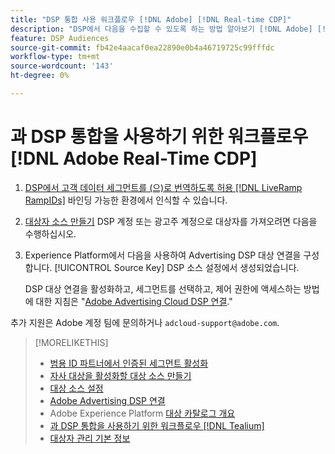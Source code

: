 ```yaml
---
title: "DSP 통합 사용 워크플로우 [!DNL Adobe] [!DNL Real-time CDP]"
description: "DSP에서 다음을 수집할 수 있도록 하는 방법 알아보기 [!DNL Adobe] [!DNL Real-time CDP] 자사 세그먼트."
feature: DSP Audiences
source-git-commit: fb42e4aacaf0ea22890e0b4a46719725c99fffdc
workflow-type: tm+mt
source-wordcount: '143'
ht-degree: 0%

---
```


# 과 DSP 통합을 사용하기 위한 워크플로우 [!DNL Adobe Real-Time CDP]

1. [DSP에서 고객 데이터 세그먼트를 (으)로 번역하도록 허용 [!DNL LiveRamp RampIDs]](source-universal-id.md) 바인딩 가능한 환경에서 인식할 수 있습니다.<!-- I don't think I need this here: This requires DSP account-level and campaign-level settings to enable segment sharing with [!DNL LiveRamp], which will translate customer data to [!DNL RampIDs] to create targetable segments. Your Adobe Account Team will perform this configuration. -->

1. [대상자 소스 만들기](source-create.md) DSP 계정 또는 광고주 계정으로 대상자를 가져오려면 다음을 수행하십시오.

1. Experience Platform에서 다음을 사용하여 Advertising DSP 대상 연결을 구성합니다. [!UICONTROL Source Key] DSP 소스 설정에서 생성되었습니다.

   DSP 대상 연결을 활성화하고, 세그먼트를 선택하고, 제어 권한에 액세스하는 방법에 대한 지침은 &quot;[Adobe Advertising Cloud DSP 연결](https://experienceleague.adobe.com/docs/experience-platform/destinations/catalog/advertising/adobe-advertising-cloud-connection.html).&quot;

추가 지원은 Adobe 계정 팀에 문의하거나 `adcloud-support@adobe.com`.


>[!MORELIKETHIS]
>
>* [범용 ID 파트너에서 인증된 세그먼트 활성화](source-universal-id.md)
>* [자사 대상을 활성화할 대상 소스 만들기](source-create.md)
>* [대상 소스 설정](source-settings.md)
>* [Adobe Advertising DSP 연결](https://experienceleague.adobe.com/docs/experience-platform/destinations/catalog/advertising/adobe-advertising-cloud-connection.html)
>* Adobe Experience Platform [대상 카탈로그 개요](https://experienceleague.adobe.com/docs/experience-platform/destinations/catalog/overview.html)
>* [과 DSP 통합을 사용하기 위한 워크플로우 [!DNL Tealium]](/help/dsp/audiences/sources/source-tealium.md)
>* [대상자 관리 기본 정보](/help/dsp/audiences/audience-about.md)
